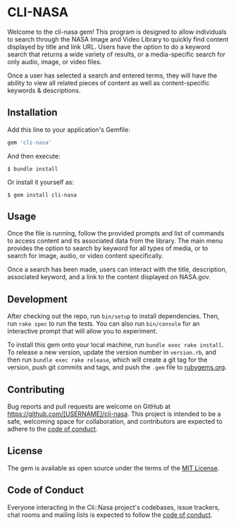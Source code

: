 # CLI-NASA

Welcome to the cli-nasa gem! This program is designed to allow individuals to
search through the NASA Image and Video Library to quickly find content displayed
by title and link URL. Users have the option to do a keyword search that returns
a wide variety of results, or a media-specific search for only audio, image, or
video files.

Once a user has selected a search and entered terms, they will have the ability
to view all related pieces of content as well as content-specific keywords &
descriptions.

## Installation

Add this line to your application's Gemfile:

```ruby
gem 'cli-nasa'
```

And then execute:

    $ bundle install

Or install it yourself as:

    $ gem install cli-nasa

## Usage

Once the file is running, follow the provided prompts and list of commands
to access content and its associated data from the library. The main menu
provides the option to search by keyword for all types of media, or to search
for image, audio, or video content specifically.

Once a search has been made, users can interact with the title, description,
associated keyword, and a link to the content displayed on NASA.gov.

## Development

After checking out the repo, run `bin/setup` to install dependencies. Then, run `rake spec` to run the tests. You can also run `bin/console` for an interactive prompt that will allow you to experiment.

To install this gem onto your local machine, run `bundle exec rake install`. To release a new version, update the version number in `version.rb`, and then run `bundle exec rake release`, which will create a git tag for the version, push git commits and tags, and push the `.gem` file to [rubygems.org](https://rubygems.org).

## Contributing

Bug reports and pull requests are welcome on GitHub at https://github.com/[USERNAME]/cli-nasa. This project is intended to be a safe, welcoming space for collaboration, and contributors are expected to adhere to the [code of conduct](https://github.com/[USERNAME]/cli-nasa/blob/master/CODE_OF_CONDUCT.md).


## License

The gem is available as open source under the terms of the [MIT License](https://opensource.org/licenses/MIT).

## Code of Conduct

Everyone interacting in the Cli::Nasa project's codebases, issue trackers, chat rooms and mailing lists is expected to follow the [code of conduct](https://github.com/[USERNAME]/cli-nasa/blob/master/CODE_OF_CONDUCT.md).
